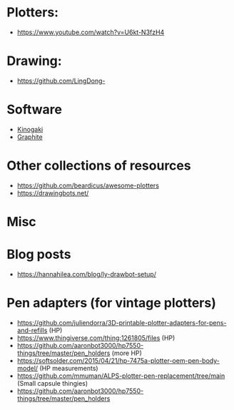 # Plotters:

* https://www.youtube.com/watch?v=U6kt-N3fzH4

# Drawing:
* https://github.com/LingDong-


# Software
 
* [Kinogaki](https://app.kinogaki.com/) 
* [Graphite](https://graphite.rs/)


# Other collections of resources

* https://github.com/beardicus/awesome-plotters
* https://drawingbots.net/

# Misc


# Blog posts

* https://hannahilea.com/blog/ly-drawbot-setup/

# Pen adapters (for vintage plotters)

* https://github.com/juliendorra/3D-printable-plotter-adapters-for-pens-and-refills (HP)
* https://www.thingiverse.com/thing:1261805/files (HP)
* https://github.com/aaronbot3000/hp7550-things/tree/master/pen_holders (more HP)
* https://softsolder.com/2015/04/21/hp-7475a-plotter-oem-pen-body-model/ (HP measurements)
* https://github.com/mmuman/ALPS-plotter-pen-replacement/tree/main (Small capsule thingies)
* https://github.com/aaronbot3000/hp7550-things/tree/master/pen_holders
